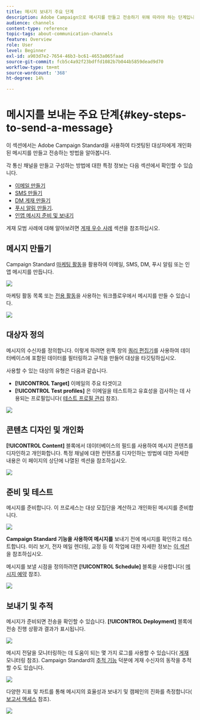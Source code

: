 ```yaml
---
title: 메시지 보내기 주요 단계
description: Adobe Campaign으로 메시지를 만들고 전송하기 위해 따라야 하는 단계입니다.
audience: channels
content-type: reference
topic-tags: about-communication-channels
feature: Overview
role: User
level: Beginner
exl-id: a903d7e2-7654-46b3-bc61-4653a065faad
source-git-commit: fcb5c4a92f23bdffd1082b7b044b5859dead9d70
workflow-type: tm+mt
source-wordcount: '368'
ht-degree: 14%

---
```


# 메시지를 보내는 주요 단계{#key-steps-to-send-a-message}

이 섹션에서는 Adobe Campaign Standard을 사용하여 타겟팅된 대상자에게 개인화된 메시지를 만들고 전송하는 방법을 알아봅니다.

각 통신 채널을 만들고 구성하는 방법에 대한 특정 정보는 다음 섹션에서 확인할 수 있습니다.

* [이메일 만들기](../../channels/using/creating-an-email.md)
* [SMS 만들기](../../channels/using/creating-an-sms-message.md)
* [DM 게재 만들기](../../channels/using/creating-the-direct-mail.md)
* [푸시 알림 만들기](../../channels/using/preparing-and-sending-a-push-notification.md).
* [인앱 메시지 준비 및 보내기](../../channels/using/preparing-and-sending-an-in-app-message.md)

게재 모범 사례에 대해 알아보려면 [게재 우수 사례](../../sending/using/delivery-best-practices.md) 섹션을 참조하십시오.

## 메시지 만들기

Campaign Standard [마케팅 활동](../../start/using/marketing-activities.md)을 활용하여 이메일, SMS, DM, 푸시 알림 또는 인앱 메시지를 만듭니다.

![](assets/marketing-activities.png)

마케팅 활동 목록 또는 [전용 활동](../../automating/using/about-channel-activities.md)을 사용하는 워크플로우에서 메시지를 만들 수 있습니다.

![](assets/steps-channel.png)

## 대상자 정의

메시지의 수신자를 정의합니다. 이렇게 하려면 왼쪽 창의 [쿼리 편집기](../../automating/using/editing-queries.md)를 사용하여 데이터베이스에 포함된 데이터를 필터링하고 규칙을 만들어 대상을 타깃팅하십시오.

사용할 수 있는 대상의 유형은 다음과 같습니다.

* **[!UICONTROL Target]** 이메일의 주요 타겟이고
* **[!UICONTROL Test profiles]** 은 이메일을 테스트하고 유효성을 검사하는 데 사용되는 프로필입니다( [테스트 프로필 관리](../../audiences/using/managing-test-profiles.md) 참조).

![](assets/steps-audience.png)

## 콘텐츠 디자인 및 개인화

**[!UICONTROL Content]** 블록에서 데이터베이스의 필드를 사용하여 메시지 콘텐츠를 디자인하고 개인화합니다. 특정 채널에 대한 컨텐츠를 디자인하는 방법에 대한 자세한 내용은 이 페이지의 상단에 나열된 섹션을 참조하십시오.

![](assets/steps-content.png)

## 준비 및 테스트

[](../../sending/using/preparing-the-send.md) 메시지를 준비합니다. 이 프로세스는 대상 모집단을 계산하고 개인화된 메시지를 준비합니다.

![](assets/steps-prepare.png)

**Campaign Standard 기능을 사용하여 메시지를** 보내기 전에 메시지를 확인하고 테스트합니다. 미리 보기, 전자 메일 렌더링, 교정 등 이 작업에 대한 자세한 정보는 [이 섹션](../../sending/using/previewing-messages.md)을 참조하십시오.

메시지를 보낼 시점을 정의하려면 **[!UICONTROL Schedule]** 블록을 사용합니다( [메시지 예약](../../sending/using/about-scheduling-messages.md) 참조).

![](assets/steps-schedule.png)

## 보내기 및 추적

메시지가 준비되면 전송을 확인할 수 있습니다. **[!UICONTROL Deployment]** 블록에 전송 진행 상황과 결과가 표시됩니다.

![](assets/steps-send.png)

메시지 전달을 모니터링하는 데 도움이 되는 몇 가지 로그를 사용할 수 있습니다( [게재](../../sending/using/monitoring-a-delivery.md) 모니터링 참조). Campaign Standard의 [추적 기능](../../sending/using/tracking-messages.md) 덕분에 게재 수신자의 동작을 추적할 수도 있습니다.

![](../../sending/using/assets/tracking_logs.png)

다양한 지표 및 차트를 통해 메시지의 효율성과 보내기 및 캠페인의 진화를 측정합니다( [보고서 액세스](../../reporting/using/about-dynamic-reports.md) 참조).

![](assets/steps-reports.png)
